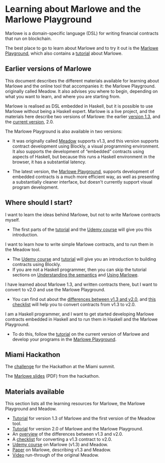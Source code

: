 
# Learning about Marlowe and the Marlowe Playground

Marlowe is a domain-specific language (DSL) for writing financial contracts that run on blockchain. 

The best place to go to learn about Marlowe and to try it out is the [Marlowe Playground](https://alpha.marlowe.iohkdev.io/), which also contains a [tutorial](https://alpha.marlowe.iohkdev.io/doc/marlowe/tutorials/index.html) about Marlowe.

## Earlier versions of Marlowe

This document describes the different materials available for learning about Marlowe and the online tool that accompanies it: the Marlowe Playground. originally called Meadow. It also advises you where to begin, depending on what you want to learn, and where you are starting from.

Marlowe is realised as DSL embedded in Haskell, but it is possible to use Marlowe without being a Haskell expert. Marlowe is a live project, and the materials here describe two versions of Marlowe: the earlier [version 1.3]( https://github.com/input-output-hk/marlowe/tree/v1.3), and the [current version](https://github.com/input-output-hk/marlowe/tree/master/semantics-2.0), 2.0.

The Marlowe Playground is also available in two versions:

* It was originally called [Meadow](https://input-output-hk.github.io/marlowe/) supports v1.3, and this version supports contract development using Blockly, a visual programming environment. It also supports the development of “embedded” contracts using aspects of Haskell, but because this runs a Haskell environment in the browser, it has a substantial latency.

* The latest version, the [Marlowe Playground](https://prod.meadow.marlowe.iohkdev.io), supports development of embedded contracts is a much more efficient way, as well as presenting a substantially cleaner interface, but doesn't currently support visual program development.

## Where should I start?

I want to learn the ideas behind Marlowe, but not to write Marlowe contracts myself.

* The first parts of the [tutorial](./tutorial-v1.3/README.md) and the [Udemy course](https://www.udemy.com/marlowe-programming-language/) will give you this introduction.

I want to learn how to write simple Marlowe contracts, and to run them in the Meadow tool.

* The [Udemy course](https://www.udemy.com/marlowe-programming-language/)  and [tutorial](./tutorial-v1.3/README.md) will give you an introduction to building contracts using Blockly.
* If you are not a Haskell programmer, then you can skip the tutorial sections on [Understanding the semantics](./tutorial-v1.3/marlowe-semantics.md) and [Using Marlowe](./tutorial-v1.3/using-marlowe.md).

I have learned about Marlowe 1.3, and written contracts there, but I want to convert to v2.0 and use the Marlowe Playground.

* You can find out about the [differences between v1.3 and v2.0](./tutorial-v1.3/differences.md), and [this checklist](./tutorial-v1.3/checklist.md) will help you to convert contracts from v1.3 to v2.0.

I am a Haskell programmer, and I want to get started developing Marlowe contracts embedded in Haskell and to run them in Haskell and the Marlowe Playground.

* To do this, follow the [tutorial](./tutorial-v2.0/README.md) on the current version of Marlowe and develop your programs in the [Marlowe Playground](https://prod.meadow.marlowe.iohkdev.io).

## Miami Hackathon

The [challenge](./challenge.md) for the Hackathon at the Miami summit.

The [Marlowe slides](./SummitMarlowe.pdf) (PDF) from the hackathon.

## Materials available

This section lists all the learning resources for Marlowe, the Marlowe Playground and Meadow.

* [Tutorial](./tutorial-v1.3/README.md) for version 1.3 of Marlowe and the first version of the Meadow tool.
* [Tutorial](./tutorial-v2.0/README.md) for version 2.0 of Marlowe and the Marlowe Playground.
* An [overview](./tutorial-v1.3/differences.md) of the differences between v1.3 and v2.0.
* A [checklist](./tutorial-v1.3/checklist.md) for converting a v1.3 contract to v2.0.
* [Udemy course](https://www.udemy.com/marlowe-programming-language/) on Marlowe (v1.3) and Meadow.
* [Paper](https://iohk.io/research/papers/#2WHKDRA8) on Marlowe, describing v1.3 and  Meadow.
* [Video](https://youtu.be/_loz70XkHM8) run-through of the original Meadow.


